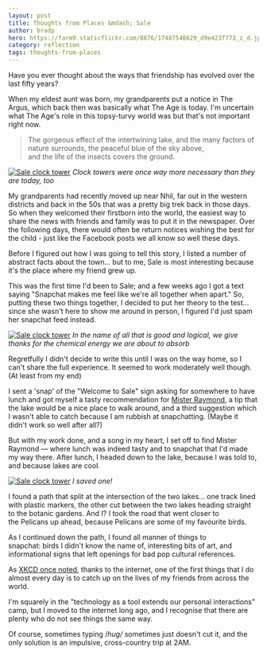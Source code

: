 ```yaml
---
layout: post
title: Thoughts from Places &mdash; Sale
author: bradp
hero: https://farm9.staticflickr.com/8876/17487548629_d9e423f773_z_d.jpg
category: reflection
tags: thoughts-from-places
---
```

Have you ever thought about the ways that friendship has evolved over the last fifty years?

When my eldest aunt was born, my grandparents put a notice in The Argus, which back then was basically what The Age is today. I'm uncertain what The Age's role in this topsy-turvy world was but that's not important right now.

> The gorgeous effect of the intertwining lake,
> and the many factors of nature surrounds,
> the peaceful blue of the sky above,  
> and the life of the insects covers the ground.

<!--more-->

[![Sale clock tower](https://farm9.staticflickr.com/8725/17441302860_f47a81910f_z_d.jpg)](https://www.flickr.com/photos/ubersejanus/17441302860)
*Clock towers were once way more necessary than they are today, too*

My grandparents had recently moved up near Nhil, far out in the western districts and back in the 50s that was a pretty big trek back in those days. So when they welcomed their firstborn into the world, the easiest way to share the news with friends and family was to put it in the newspaper. Over the following days, there would often be return notices wishing the best for the child - just like the Facebook posts we all know so well these days.

Before I figured out how I was going to tell this story, I listed a number of abstract facts about the town... but to me, Sale is most interesting because it's the place where my friend grew up.

This was the first time I'd been to Sale; and a few weeks ago I got a text saying "Snapchat makes me feel like we're all together when apart." So, putting these two things together, I decided to put her theory to the test... since she wasn't here to show me around in person, I figured I'd just spam her snapchat feed instead.

[![Sale clock tower](https://farm9.staticflickr.com/8725/17628906891_152df5424b_z_d.jpg)](https://www.flickr.com/photos/ubersejanus/17628906891)
*In the name of all that is good and logical, we give thanks for the chemical energy we are about to absorb*

Regretfully I didn't decide to write this until I was on the way home, so I can't share the full experience. It seemed to work moderately well though.
(At least from my end)

I sent a 'snap' of the "Welcome to Sale" sign asking for somewhere to have lunch and got myself a tasty recommendation for <a href="http://www.urbanspoon.com/r/346/1741761/restaurant/Victoria/Mister-Raymond-Sale" target="_blank">Mister Raymond</a>, a tip that the lake would be a nice place to walk around, and a third suggestion which I wasn't able to catch because I am rubbish at snapchatting.
(Maybe it didn't work so well after all?)

But with my work done, and a song in my heart, I set off to find Mister Raymond — where lunch was indeed tasty and to snapchat that I'd made my way there. After lunch, I headed down to the lake, because I was told to, and because lakes are cool.

[![Sale clock tower](https://farm9.staticflickr.com/8725/17050589664_71e6c45ba2_z_d.jpg)](https://www.flickr.com/photos/ubersejanus/17050589664)
*I saved one!*

I found a path that split at the intersection of the two lakes... one track lined with plastic markers, the other cut between the two lakes heading straight to the botanic gardens. And I? I took the road that went closer to the Pelicans up ahead, because Pelicans are some of my favourite birds.

As I continued down the path, I found all manner of things to snapchat: birds I didn't know the name of, interesting bits of art, and informational signs that left openings for bad pop cultural references.

As <a href="https://xkcd.com/490/" target="_blank">XKCD once noted</a>, thanks to the internet, one of the first things that I do almost every day is to catch up on the lives of my friends from across the world.

I'm squarely in the "technology as a tool extends our personal interactions" camp, but I moved to the internet long ago, and I recognise that there are plenty who do not see things the same way.

Of course, sometimes typing /*hug/* sometimes just doesn't cut it, and the only solution is an impulsive, cross-country trip at 2AM.
